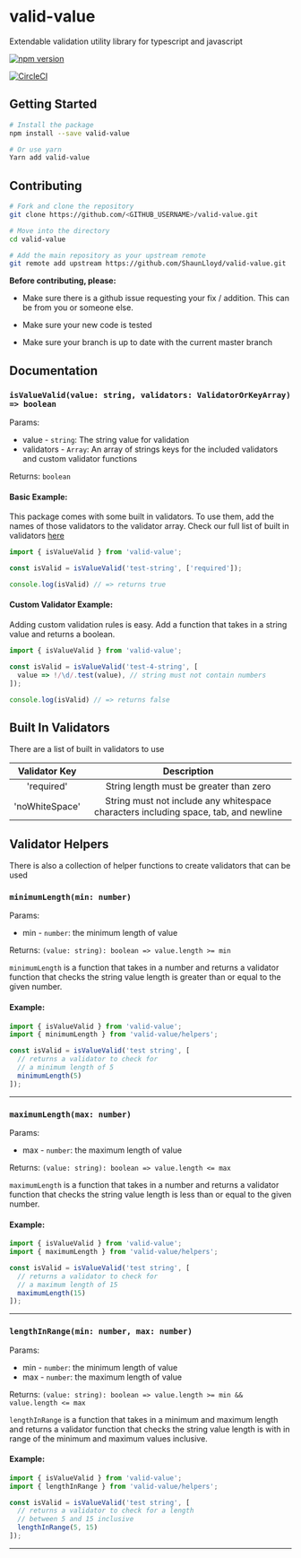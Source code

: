 # valid-value
Extendable validation utility library for typescript and javascript

[![npm version](https://badge.fury.io/js/valid-value.svg)](https://badge.fury.io/js/valid-value)

[![CircleCI](https://circleci.com/gh/ShaunLloyd/valid-value/tree/master.svg?style=shield)](https://circleci.com/gh/ShaunLloyd/valid-value/tree/master)

## Getting Started

```bash
# Install the package
npm install --save valid-value

# Or use yarn
Yarn add valid-value

```

## Contributing

```bash
# Fork and clone the repository
git clone https://github.com/<GITHUB_USERNAME>/valid-value.git

# Move into the directory
cd valid-value

# Add the main repository as your upstream remote
git remote add upstream https://github.com/ShaunLloyd/valid-value.git
```

**Before contributing, please:**
- Make sure there is a github issue requesting your fix / addition. This can be from you or someone else.

- Make sure your new code is tested

- Make sure your branch is up to date with the current master branch

## Documentation

### `isValueValid(value: string, validators: ValidatorOrKeyArray) => boolean`

Params:
- value - `string`: The string value for validation
- validators - `Array`: An array of strings keys for the included validators and custom validator functions

Returns: `boolean`

#### Basic Example:
This package comes with some built in validators. To use them, add the names of those validators to the validator array. Check our full list of built in validators [here](#built-in-validators)

```ts
import { isValueValid } from 'valid-value';

const isValid = isValueValid('test-string', ['required']);

console.log(isValid) // => returns true
```

#### Custom Validator Example:
Adding custom validation rules is easy. Add a function that takes in a string value and returns a boolean.

```ts
import { isValueValid } from 'valid-value';

const isValid = isValueValid('test-4-string', [
  value => !/\d/.test(value), // string must not contain numbers
]);

console.log(isValid) // => returns false
```

## Built In Validators

There are a list of built in validators to use

|  Validator Key | Description |
|:--------------:|:-----------:|
|   'required'   | String length must be greater than zero |
| 'noWhiteSpace' | String must not include any whitespace characters including space, tab, and newline |

## Validator Helpers

There is also a collection of helper functions to create validators that can be used

### `minimumLength(min: number)`

Params:
- min - `number`: the minimum length of value

Returns: `(value: string): boolean => value.length >= min`

`minimumLength` is a function that takes in a number and returns a validator function that checks the string value length is greater than or equal to the given number.

#### Example:
```ts
import { isValueValid } from 'valid-value';
import { minimumLength } from 'valid-value/helpers';

const isValid = isValueValid('test string', [
  // returns a validator to check for
  // a minimum length of 5
  minimumLength(5)
]);
```
---
### `maximumLength(max: number)`

Params:
- max - `number`: the maximum length of value

Returns: `(value: string): boolean => value.length <= max`

`maximumLength` is a function that takes in a number and returns a validator function that checks the string value length is less than or equal to the given number.

#### Example:
```ts
import { isValueValid } from 'valid-value';
import { maximumLength } from 'valid-value/helpers';

const isValid = isValueValid('test string', [
  // returns a validator to check for
  // a maximum length of 15
  maximumLength(15)
]);
```
---
### `lengthInRange(min: number, max: number)`

Params:
- min - `number`: the minimum length of value
- max - `number`: the maximum length of value

Returns: `(value: string): boolean => value.length >= min && value.length <= max`

`lengthInRange` is a function that takes in a minimum and maximum length and returns a validator function that checks the string value length is with in range of the minimum and maximum values inclusive.

#### Example:
```ts
import { isValueValid } from 'valid-value';
import { lengthInRange } from 'valid-value/helpers';

const isValid = isValueValid('test string', [
  // returns a validator to check for a length
  // between 5 and 15 inclusive
  lengthInRange(5, 15)
]);
```
---
